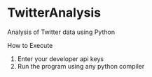 # TwitterAnalysis
Analysis of Twitter data using Python

How to Execute
1) Enter your developer api keys
2) Run the program using any python compiler
